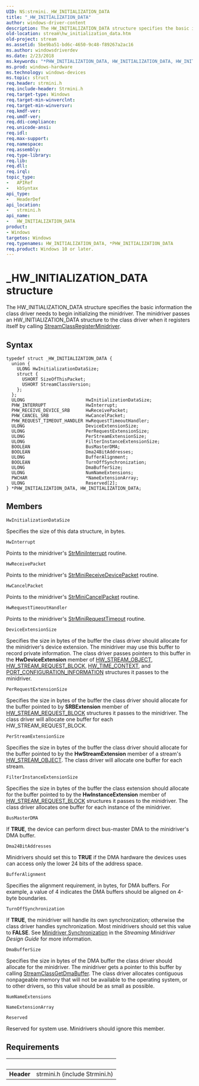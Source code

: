 ```yaml
---
UID: NS:strmini._HW_INITIALIZATION_DATA
title: "_HW_INITIALIZATION_DATA"
author: windows-driver-content
description: The HW_INITIALIZATION_DATA structure specifies the basic information the class driver needs to begin initializing the minidriver.
old-location: stream\hw_initialization_data.htm
old-project: stream
ms.assetid: 5be9ba51-bd6c-4650-9c48-f89267a2ac16
ms.author: windowsdriverdev
ms.date: 2/23/2018
ms.keywords: "*PHW_INITIALIZATION_DATA, HW_INITIALIZATION_DATA, HW_INITIALIZATION_DATA structure [Streaming Media Devices], PHW_INITIALIZATION_DATA, PHW_INITIALIZATION_DATA structure pointer [Streaming Media Devices], _HW_INITIALIZATION_DATA, _HW_INITIALIZATION_DATA structure [Streaming Media Devices], strclass-struct_7c987d6a-732c-4de9-b98a-b68873458c41.xml, stream.hw_initialization_data, strmini/HW_INITIALIZATION_DATA, strmini/PHW_INITIALIZATION_DATA"
ms.prod: windows-hardware
ms.technology: windows-devices
ms.topic: struct
req.header: strmini.h
req.include-header: Strmini.h
req.target-type: Windows
req.target-min-winverclnt: 
req.target-min-winversvr: 
req.kmdf-ver: 
req.umdf-ver: 
req.ddi-compliance: 
req.unicode-ansi: 
req.idl: 
req.max-support: 
req.namespace: 
req.assembly: 
req.type-library: 
req.lib: 
req.dll: 
req.irql: 
topic_type:
-	APIRef
-	kbSyntax
api_type:
-	HeaderDef
api_location:
-	strmini.h
api_name:
-	HW_INITIALIZATION_DATA
product:
- Windows
targetos: Windows
req.typenames: HW_INITIALIZATION_DATA, *PHW_INITIALIZATION_DATA
req.product: Windows 10 or later.
---
```


# _HW_INITIALIZATION_DATA structure
The HW_INITIALIZATION_DATA structure specifies the basic information the class driver needs to begin initializing the minidriver. The minidriver passes an HW_INITIALIZATION_DATA structure to the class driver when it registers itself by calling <a href="https://msdn.microsoft.com/library/windows/hardware/ff568263">StreamClassRegisterMinidriver</a>.

## Syntax
```
typedef struct _HW_INITIALIZATION_DATA {
  union {
    ULONG HwInitializationDataSize;
    struct {
      USHORT SizeOfThisPacket;
      USHORT StreamClassVersion;
    };
  };
  ULONG                       HwInitializationDataSize;
  PHW_INTERRUPT               HwInterrupt;
  PHW_RECEIVE_DEVICE_SRB      HwReceivePacket;
  PHW_CANCEL_SRB              HwCancelPacket;
  PHW_REQUEST_TIMEOUT_HANDLER HwRequestTimeoutHandler;
  ULONG                       DeviceExtensionSize;
  ULONG                       PerRequestExtensionSize;
  ULONG                       PerStreamExtensionSize;
  ULONG                       FilterInstanceExtensionSize;
  BOOLEAN                     BusMasterDMA;
  BOOLEAN                     Dma24BitAddresses;
  ULONG                       BufferAlignment;
  BOOLEAN                     TurnOffSynchronization;
  ULONG                       DmaBufferSize;
  ULONG                       NumNameExtensions;
  PWCHAR                      *NameExtensionArray;
  ULONG                       Reserved[2];
} *PHW_INITIALIZATION_DATA, HW_INITIALIZATION_DATA;
```

## Members


`HwInitializationDataSize`

Specifies the size of this data structure, in bytes.

`HwInterrupt`

Points to the minidriver's <a href="https://msdn.microsoft.com/library/windows/hardware/ff568459">StrMiniInterrupt</a> routine.

`HwReceivePacket`

Points to the minidriver's <a href="https://msdn.microsoft.com/library/windows/hardware/ff568463">StrMiniReceiveDevicePacket</a> routine.

`HwCancelPacket`

Points to the minidriver's <a href="https://msdn.microsoft.com/library/windows/hardware/ff568448">StrMiniCancelPacket</a> routine.

`HwRequestTimeoutHandler`

Points to the minidriver's <a href="https://msdn.microsoft.com/library/windows/hardware/ff568473">StrMiniRequestTimeout</a> routine.

`DeviceExtensionSize`

Specifies the size in bytes of the buffer the class driver should allocate for the minidriver's device extension. The minidriver may use this buffer to record private information. The class driver passes pointers to this buffer in the <b>HwDeviceExtension</b> member of <a href="https://msdn.microsoft.com/library/windows/hardware/ff559697">HW_STREAM_OBJECT</a>, <a href="https://msdn.microsoft.com/library/windows/hardware/ff559702">HW_STREAM_REQUEST_BLOCK</a>, <a href="https://msdn.microsoft.com/library/windows/hardware/ff559706">HW_TIME_CONTEXT</a>, and <a href="https://msdn.microsoft.com/library/windows/hardware/ff567785">PORT_CONFIGURATION_INFORMATION</a> structures it passes to the minidriver.

`PerRequestExtensionSize`

Specifies the size in bytes of the buffer the class driver should allocate for the buffer pointed to by <b>SRBExtension</b> member of <a href="https://msdn.microsoft.com/library/windows/hardware/ff559702">HW_STREAM_REQUEST_BLOCK</a> structures it passes to the minidriver. The class driver will allocate one buffer for each HW_STREAM_REQUEST_BLOCK.

`PerStreamExtensionSize`

Specifies the size in bytes of the buffer the class driver should allocate for the buffer pointed to by the <b>HwStreamExtension</b> member of a stream's <a href="https://msdn.microsoft.com/library/windows/hardware/ff559697">HW_STREAM_OBJECT</a>. The class driver will allocate one buffer for each stream.

`FilterInstanceExtensionSize`

Specifies the size in bytes of the buffer the class extension should allocate for the buffer pointed to by the <b>HwInstanceExtension</b> member of <a href="https://msdn.microsoft.com/library/windows/hardware/ff559702">HW_STREAM_REQUEST_BLOCK</a> structures it passes to the minidriver. The class driver allocates one buffer for each instance of the minidriver.

`BusMasterDMA`

If <b>TRUE</b>, the device can perform direct bus-master DMA to the minidriver's DMA buffer.

`Dma24BitAddresses`

Minidrivers should set this to <b>TRUE</b> if the DMA hardware the devices uses can access only the lower 24 bits of the address space.

`BufferAlignment`

Specifies the alignment requirement, in bytes, for DMA buffers. For example, a value of 4 indicates the DMA buffers should be aligned on 4-byte boundaries.

`TurnOffSynchronization`

If <b>TRUE</b>, the minidriver will handle its own synchronization; otherwise the class driver handles synchronization. Most minidrivers should set this value to <b>FALSE</b>. See <a href="https://msdn.microsoft.com/2f560e7a-4717-4b3f-9513-e34fcb2b5e6c">Minidriver Synchronization</a> in the <i>Streaming Minidriver Design Guide</i> for more information.

`DmaBufferSize`

Specifies the size in bytes of the DMA buffer the class driver should allocate for the minidriver. The minidriver gets a pointer to this buffer by calling <a href="https://msdn.microsoft.com/library/windows/hardware/ff568243">StreamClassGetDmaBuffer</a>. The class driver allocates contiguous nonpageable memory that will not be available to the operating system, or to other drivers, so this value should be as small as possible.

`NumNameExtensions`



`NameExtensionArray`



`Reserved`

Reserved for system use. Minidrivers should ignore this member.


## Requirements
| &nbsp; | &nbsp; |
| ---- |:---- |
| **Header** | strmini.h (include Strmini.h) |